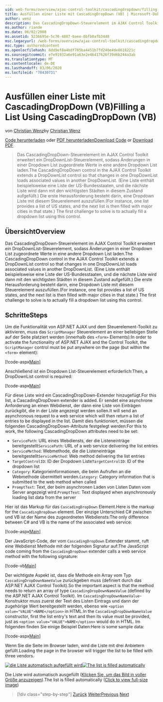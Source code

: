 ```yaml
---
uid: web-forms/overview/ajax-control-toolkit/cascadingdropdown/filling-a-list-using-cascadingdropdown-vb
title: Ausfüllen einer Liste mit CascadingDropDown (VB) | Microsoft-Dokumentation
author: wenz
description: Das CascadingDropDown-Steuerelement im AJAX Control Toolkit erweitert ein DropDownList-Steuerelement, sodass Änderungen in einer DropDownList zugeordnete Werte in Anoth laden...
ms.author: riande
ms.date: 06/02/2008
ms.assetid: 5236695e-5c70-4887-baee-0bfb0afb3448
msc.legacyurl: /web-forms/overview/ajax-control-toolkit/cascadingdropdown/filling-a-list-using-cascadingdropdown-vb
msc.type: authoredcontent
ms.openlocfilehash: 8dd9ef8a4bdf705ba4451b7fd240e4de8618221c
ms.sourcegitcommit: e7e91932a6e91a63e2e46417626f39d6b244a3ab
ms.translationtype: MT
ms.contentlocale: de-DE
ms.lasthandoff: 03/06/2020
ms.locfileid: "78430731"
---
```

# <a name="filling-a-list-using-cascadingdropdown-vb"></a><span data-ttu-id="ded28-103">Ausfüllen einer Liste mit CascadingDropDown (VB)</span><span class="sxs-lookup"><span data-stu-id="ded28-103">Filling a List Using CascadingDropDown (VB)</span></span>

<span data-ttu-id="ded28-104">von [Christian Wenz](https://github.com/wenz)</span><span class="sxs-lookup"><span data-stu-id="ded28-104">by [Christian Wenz](https://github.com/wenz)</span></span>

<span data-ttu-id="ded28-105">[Code herunterladen](https://download.microsoft.com/download/9/0/7/907760b1-2c60-4f81-aeb6-ca416a573b0d/cascadingdropdown0.vb.zip) oder [PDF herunterladen](https://download.microsoft.com/download/2/d/c/2dc10e34-6983-41d4-9c08-f78f5387d32b/cascadingdropdown0VB.pdf)</span><span class="sxs-lookup"><span data-stu-id="ded28-105">[Download Code](https://download.microsoft.com/download/9/0/7/907760b1-2c60-4f81-aeb6-ca416a573b0d/cascadingdropdown0.vb.zip) or [Download PDF](https://download.microsoft.com/download/2/d/c/2dc10e34-6983-41d4-9c08-f78f5387d32b/cascadingdropdown0VB.pdf)</span></span>

> <span data-ttu-id="ded28-106">Das CascadingDropDown-Steuerelement im AJAX Control Toolkit erweitert ein DropDownList-Steuerelement, sodass Änderungen in einer Dropdown List zugeordnete Werte in eine andere Dropdown List laden.</span><span class="sxs-lookup"><span data-stu-id="ded28-106">The CascadingDropDown control in the AJAX Control Toolkit extends a DropDownList control so that changes in one DropDownList loads associated values in another DropDownList.</span></span> <span data-ttu-id="ded28-107">(Eine Liste enthält beispielsweise eine Liste der US-Bundesstaaten, und die nächste Liste wird dann mit den wichtigsten Städten in diesem Zustand aufgefüllt.) Die erste Herausforderung besteht darin, eine Dropdown Liste mit diesem Steuerelement auszufüllen.</span><span class="sxs-lookup"><span data-stu-id="ded28-107">(For instance, one list provides a list of US states, and the next list is then filled with major cities in that state.) The first challenge to solve is to actually fill a dropdown list using this control.</span></span>

## <a name="overview"></a><span data-ttu-id="ded28-108">Übersicht</span><span class="sxs-lookup"><span data-stu-id="ded28-108">Overview</span></span>

<span data-ttu-id="ded28-109">Das CascadingDropDown-Steuerelement im AJAX Control Toolkit erweitert ein DropDownList-Steuerelement, sodass Änderungen in einer Dropdown List zugeordnete Werte in eine andere Dropdown List laden.</span><span class="sxs-lookup"><span data-stu-id="ded28-109">The CascadingDropDown control in the AJAX Control Toolkit extends a DropDownList control so that changes in one DropDownList loads associated values in another DropDownList.</span></span> <span data-ttu-id="ded28-110">(Eine Liste enthält beispielsweise eine Liste der US-Bundesstaaten, und die nächste Liste wird dann mit den wichtigsten Städten in diesem Zustand aufgefüllt.) Die erste Herausforderung besteht darin, eine Dropdown Liste mit diesem Steuerelement auszufüllen.</span><span class="sxs-lookup"><span data-stu-id="ded28-110">(For instance, one list provides a list of US states, and the next list is then filled with major cities in that state.) The first challenge to solve is to actually fill a dropdown list using this control.</span></span>

## <a name="steps"></a><span data-ttu-id="ded28-111">Schritte</span><span class="sxs-lookup"><span data-stu-id="ded28-111">Steps</span></span>

<span data-ttu-id="ded28-112">Um die Funktionalität von ASP.NET AJAX und dem Steuerelement-Toolkit zu aktivieren, muss das `ScriptManager` Steuerelement an einer beliebigen Stelle auf der Seite platziert werden (innerhalb des `<form>` Elements):</span><span class="sxs-lookup"><span data-stu-id="ded28-112">In order to activate the functionality of ASP.NET AJAX and the Control Toolkit, the `ScriptManager` control must be put anywhere on the page (but within the `<form>` element):</span></span>

[!code-aspx[Main](filling-a-list-using-cascadingdropdown-vb/samples/sample1.aspx)]

<span data-ttu-id="ded28-113">Anschließend ist ein Dropdown List-Steuerelement erforderlich:</span><span class="sxs-lookup"><span data-stu-id="ded28-113">Then, a DropDownList control is required:</span></span>

[!code-aspx[Main](filling-a-list-using-cascadingdropdown-vb/samples/sample2.aspx)]

<span data-ttu-id="ded28-114">Für diese Liste wird ein CascadingDropDown-Extender hinzugefügt.</span><span class="sxs-lookup"><span data-stu-id="ded28-114">For this list, a CascadingDropDown extender is added.</span></span> <span data-ttu-id="ded28-115">Er sendet eine asynchrone Anforderung an einen Webdienst, der dann eine Liste von Einträgen zurückgibt, die in der Liste angezeigt werden sollen.</span><span class="sxs-lookup"><span data-stu-id="ded28-115">It will send an asynchronous request to a web service which will then return a list of entries to be displayed in the list.</span></span> <span data-ttu-id="ded28-116">Damit dies funktioniert, müssen die folgenden CascadingDropDown-Attribute festgelegt werden:</span><span class="sxs-lookup"><span data-stu-id="ded28-116">For this to work, the following CascadingDropDown attributes need to be set:</span></span>

- <span data-ttu-id="ded28-117">`ServicePath`: URL eines Webdiensts, der die Listeneinträge bereitgestellt</span><span class="sxs-lookup"><span data-stu-id="ded28-117">`ServicePath`: URL of a web service delivering the list entries</span></span>
- <span data-ttu-id="ded28-118">`ServiceMethod`: Webmethode, die die Listeneinträge bereitgestellt</span><span class="sxs-lookup"><span data-stu-id="ded28-118">`ServiceMethod`: Web method delivering the list entries</span></span>
- <span data-ttu-id="ded28-119">`TargetControlID`: ID der Dropdown Liste</span><span class="sxs-lookup"><span data-stu-id="ded28-119">`TargetControlID`: ID of the dropdown list</span></span>
- <span data-ttu-id="ded28-120">`Category`: Kategorieinformationen, die beim Aufrufen an die Webmethode übermittelt werden.</span><span class="sxs-lookup"><span data-stu-id="ded28-120">`Category`: Category information that is submitted to the web method when called</span></span>
- <span data-ttu-id="ded28-121">`PromptText`: Text, der beim asynchronen Laden von Listen Daten vom Server angezeigt wird.</span><span class="sxs-lookup"><span data-stu-id="ded28-121">`PromptText`: Text displayed when asynchronously loading list data from the server</span></span>

<span data-ttu-id="ded28-122">Hier ist das Markup für das `CascadingDropDown` Element.</span><span class="sxs-lookup"><span data-stu-id="ded28-122">Here is the markup for the `CascadingDropDown` element.</span></span> <span data-ttu-id="ded28-123">Der einzige Unterschied C# zwischen und VB ist der Name des zugeordneten Webdiensts:</span><span class="sxs-lookup"><span data-stu-id="ded28-123">The only difference between C# and VB is the name of the associated web service:</span></span>

[!code-aspx[Main](filling-a-list-using-cascadingdropdown-vb/samples/sample3.aspx)]

<span data-ttu-id="ded28-124">Der JavaScript-Code, der vom `CascadingDropDown` Extender stammt, ruft eine Webdienst Methode mit der folgenden Signatur auf:</span><span class="sxs-lookup"><span data-stu-id="ded28-124">The JavaScript code coming from the `CascadingDropDown` extender calls a web service method with the following signature:</span></span>

[!code-vb[Main](filling-a-list-using-cascadingdropdown-vb/samples/sample4.vb)]

<span data-ttu-id="ded28-125">Der wichtigste Aspekt ist, dass die Methode ein Array vom Typ `CascadingDropDownNameValue` zurückgeben muss (definiert durch das ASP.NET AJAX Control Toolkit).</span><span class="sxs-lookup"><span data-stu-id="ded28-125">So the important aspect is that the method needs to return an array of type `CascadingDropDownNameValue` (defined by the ASP.NET AJAX Control Toolkit).</span></span> <span data-ttu-id="ded28-126">Im `CascadingDropDownNameValue`-Konstruktor muss zuerst der Text des Listen Eintrags und dann der zugehörige Wert bereitgestellt werden, ebenso wie `<option value="VALUE">NAME</option>` in HTML.</span><span class="sxs-lookup"><span data-stu-id="ded28-126">In the `CascadingDropDownNameValue` constructor, first the list entry's text and then its value must be provided, just as `<option value="VALUE">NAME</option>` would do in HTML.</span></span> <span data-ttu-id="ded28-127">Im folgenden finden Sie einige Beispiel Daten:</span><span class="sxs-lookup"><span data-stu-id="ded28-127">Here is some sample data:</span></span>

[!code-aspx[Main](filling-a-list-using-cascadingdropdown-vb/samples/sample5.aspx)]

<span data-ttu-id="ded28-128">Wenn Sie die Seite im Browser laden, wird die Liste mit drei Anbietern gefüllt.</span><span class="sxs-lookup"><span data-stu-id="ded28-128">Loading the page in the browser will trigger the list to be filled with three vendors.</span></span>

<span data-ttu-id="ded28-129">[![die Liste automatisch aufgefüllt wird](filling-a-list-using-cascadingdropdown-vb/_static/image2.png)](filling-a-list-using-cascadingdropdown-vb/_static/image1.png)</span><span class="sxs-lookup"><span data-stu-id="ded28-129">[![The list is filled automatically](filling-a-list-using-cascadingdropdown-vb/_static/image2.png)](filling-a-list-using-cascadingdropdown-vb/_static/image1.png)</span></span>

<span data-ttu-id="ded28-130">Die Liste wird automatisch ausgefüllt ([Klicken Sie, um das Bild in voller Größe anzuzeigen](filling-a-list-using-cascadingdropdown-vb/_static/image3.png)).</span><span class="sxs-lookup"><span data-stu-id="ded28-130">The list is filled automatically ([Click to view full-size image](filling-a-list-using-cascadingdropdown-vb/_static/image3.png))</span></span>

> [!div class="step-by-step"]
> <span data-ttu-id="ded28-131">[Zurück](using-auto-postback-with-cascadingdropdown-cs.md)
> [Weiter](using-cascadingdropdown-with-a-database-vb.md)</span><span class="sxs-lookup"><span data-stu-id="ded28-131">[Previous](using-auto-postback-with-cascadingdropdown-cs.md)
[Next](using-cascadingdropdown-with-a-database-vb.md)</span></span>
